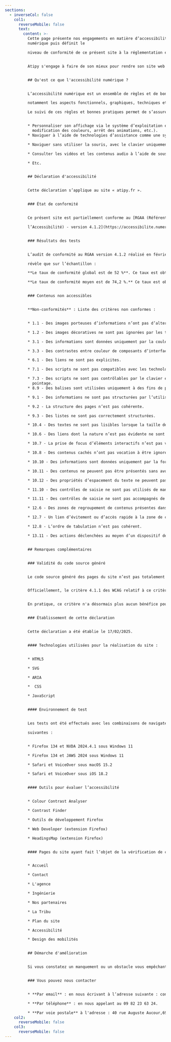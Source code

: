 ```yaml
---
sections:
  - inverseCol: false
    col1:
      reverseMobile: false
      text:
        content: >-
          Cette page présente nos engagements en matière d’accessibilité
          numérique puis définit le

          niveau de conformité de ce présent site à la réglementation et aux référentiels en vigueur.


          A﻿tipy s'engage à faire de son mieux pour rendre son site web accessible au plus grand nombre.


          ## Q﻿u'est ce que l'accessibilité numérique ?


          L’accessibilité numérique est un ensemble de règles et de bonnes pratiques qui couvrent

          notamment les aspects fonctionnels, graphiques, techniques et éditoriaux.

          Le suivi de ces règles et bonnes pratiques permet de s’assurer que les supports numériques (sites web, applications mobiles, documents PDF, etc.) sont accessibles aux personnes en situation de handicap. Un site accessible permet par exemple de :


          * Personnaliser son affichage via le système d’exploitation et/ou le navigateur (agrandissement ou rétrécissement des caractères, changement de la typographie,
            modification des couleurs, arrêt des animations, etc.).
          * Naviguer à l’aide de technologies d’assistance comme une synthèse vocale ou une plage braille.

          * Naviguer sans utiliser la souris, avec le clavier uniquement, des contacteurs ou via un écran tactile.

          * Consulter les vidéos et les contenus audio à l’aide de sous-titres et/ou de transcriptions.

          * Etc.


          ## D﻿éclaration d'accessibilité


          Cette déclaration s’applique au site « atipy.fr ».


          ### État de conformité


          Ce présent site est partiellement conforme au [RGAA (Référentiel Général d’Amélioration de

          l’Accessibilité) - version 4.1.2](https://accessibilite.numerique.gouv.fr/) en raison des non-conformités énumérées ci-après : 


          ### Résultats des tests


          L’audit de conformité au RGAA version 4.1.2 réalisé en février 2025 par la société [Ideance](https://ideance.net/fr/)

          révèle que sur l’échantillon :

          **Le taux de conformité global est de 52 %**. Ce taux est obtenu en divisant le nombre de critères conformes par le nombre de critères applicables.

          **Le taux de conformité moyen est de 74,2 %.** Ce taux est obtenu en faisant la moyenne des taux de conformité de chaque page.


          ### Contenus non accessibles


          **Non-conformités** : Liste des critères non conformes :


          * 1.1 - Des images porteuses d’informations n’ont pas d’alternative textuelle.

          * 1.2 - Des images décoratives ne sont pas ignorées par les technologies d’assistance.

          * 3.1 - Des informations sont données uniquement par la couleur.

          * 3.3 - Des contrastes entre couleur de composants d’interface ou éléments graphiques porteurs d’informations et couleur d’arrière-plan ne sont pas suffisamment élevés.

          * 6.1 - Des liens ne sont pas explicites.

          * 7.1 - Des scripts ne sont pas compatibles avec les technologies d’assistance.

          * 7.3 - Des scripts ne sont pas contrôlables par le clavier et par tout dispositif de
            pointage.
          * 8.9 - Des balises sont utilisées uniquement à des fins de présentation.

          * 9.1 - Des informations ne sont pas structurées par l’utilisation appropriée de titres.

          * 9.2 - La structure des pages n’est pas cohérente.

          * 9.3 - Des listes ne sont pas correctement structurées.

          * 10.4 - Des textes ne sont pas lisibles lorsque la taille des caractères est augmentée jusqu’à 200 %, au moins.

          * 10.6 - Des liens dont la nature n’est pas évidente ne sont pas visibles par rapport à leur texte environnant.

          * 10.7 - La prise de focus d’éléments interactifs n’est pas visible.

          * 10.8 - Des contenus cachés n’ont pas vocation à être ignorés par les technologies d’assistance.

          * 10.10 - Des informations sont données uniquement par la forme, taille ou position de façon non pertinente.

          * 10.11 - Des contenus ne peuvent pas être présentés sans avoir recours à un défilement horizontal pour une fenêtre ayant une largeur de 320px.

          * 10.12 - Des propriétés d’espacement du texte ne peuvent pas être redéfinies sans perte de contenu ou de fonctionnalité.

          * 11.10 - Des contrôles de saisie ne sont pas utilisés de manière pertinente.

          * 11.11 - Des contrôles de saisie ne sont pas accompagnés de suggestions facilitant la correction des erreurs.

          * 12.6 - Des zones de regroupement de contenus présentes dans plusieurs pages (entête, navigation principale, contenu principal, pied de page et moteur de recherche) ne peuvent pas être atteintes ou évitées.

          * 12.7 - Un lien d’évitement ou d’accès rapide à la zone de contenu principal est absent.

          * 12.8 - L’ordre de tabulation n’est pas cohérent.

          * 13.11 - Des actions déclenchées au moyen d’un dispositif de pointage sur des points uniques de l’écran ne peuvent pas faire l’objet d’annulation.


          ## Remarques complémentaires


          ### Validité du code source généré


          Le code source généré des pages du site n’est pas totalement valide selon le type de document spécifié. Toutefois, pour les raisons évoquées ci-après, le critère 8.2 du RGAA correspondant à ce point a été marqué comme conforme.


          Officiellement, le critère 4.1.1 des WCAG relatif à ce critère 8.2 du RGAA a été supprimé des WCAG 2.2 et doit être considéré comme toujours satisfait au regard des WCAG 2.1 ainsi que de la norme européenne EN 301 549.


          En pratique, ce critère n'a désormais plus aucun bénéfice pour l'accessibilité aux personnes handicapées. Les éventuels problèmes d'accessibilité émanant de la non validité du code source généré étant couverts par d'autres critères du RGAA.


          ### Établissement de cette déclaration


          Cette déclaration a été établie le 17/02/2025.


          #### Technologies utilisées pour la réalisation du site :


          * HTML5

          * SVG

          * ARIA

          *  CSS

          * JavaScript


          #### Environnement de test


          Les tests ont été effectués avec les combinaisons de navigateur web et lecteur d’écran

          suivantes :


          * Firefox 134 et NVDA 2024.4.1 sous Windows 11

          * Firefox 134 et JAWS 2024 sous Windows 11

          * Safari et VoiceOver sous macOS 15.2

          * Safari et VoiceOver sous iOS 18.2


          #### Outils pour évaluer l’accessibilité


          * Colour Contrast Analyser

          * Contrast Finder

          * Outils de développement Firefox

          * Web Developer (extension Firefox)

          * HeadingsMap (extension Firefox)


          #### Pages du site ayant fait l’objet de la vérification de conformité


          * Accueil

          * Contact

          * L'agence

          * Ingénierie

          * Nos partenaires

          * La Tribu

          * Plan du site

          * Accessibilité

          * Design des mobilités


          ## Démarche d'amélioration


          S﻿i vous constatez un manquement ou un obstacle vous empêchant d'accéder au contenu de notre site web, nous vous remercions de nous contacter. Nous garantissons un accès au contenu sous une autre forme. Tous les retours d'expérience d'utilisateurs sont les bienvenus. Cela nous permet d'être dans un processus d'amélioration continue.


          ### Vous pouvez nous contacter


          * **Par email** : en nous écrivant à l’adresse suivante : contact@atipy.fr

          * **Par téléphone** : en nous appelant au 09 82 23 63 24.

          * **Par voie postale** à l'adresse : 40 rue Auguste Aucour,69400 Villefranche-Sur-Saone
    col2:
      reverseMobile: false
    col3:
      reverseMobile: false
---
```

